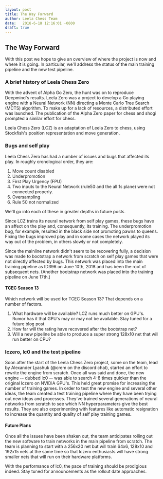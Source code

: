 ```yaml
---
layout: post
title: The Way Forward
author: Leela Chess Team
date:   2018-6-18 12:16:01 -0600
draft: true
---
```


## The Way Forward

With this post we hope to give an overview of where the project is now and where it is going. In particular, we'll address the status of the main training pipeline and the new test pipeline.

### A brief history of Leela Chess Zero

With the advent of Alpha Go Zero, the hunt was on to reproduce Deepmind's results. Leela Zero was a project to develop a Go playing engine with a Neural Network (NN) directing a Monte Carlo Tree Search (MCTS) algorithm. To make up for a lack of resources, a distributed effort was launched. The publication of the Alpha Zero paper for chess and shogi prompted a similar effort for chess.

Leela Chess Zero (LCZ) is an adaptation of Leela Zero to chess, using Stockfish's position representation and move generation.

### Bugs and self play

Leela Chess Zero has had a number of issues and bugs that affected its play. In roughly cronological order, they are:
<!--more-->

1. Move count disabled
2. Underpromotion
3. First Play Urgency (FPU)
4. Two inputs to the Neural Network (rule50 and the all 1s plane) were not connected properly.
5. Oversampling
6. Rule 50 not normalized

We'll go into each of these in greater depths in future posts.

Since LCZ trains its neural network from self play games, these bugs have an affect on the play and, consequently, its training. The underpromotion bug, for example, resulted in the black side not promoting pawns to queens. Fixing the bugs improved play and in some cases the network played its way out of the problem, in others slowly or not completely.

Since the mainline network didn't seem to be recovering fully, a decision was made to bootstrap a network from scratch on self play games that were not directly affected by bugs. This network was placed into the main training pipeline as ID396 on June 10th, 2018 and has been the root of subsequent nets. (Another bootstrap network was placed into the training pipeline on June 17th.)

#### TCEC Season 13

Which network will be used for TCEC Season 13? That depends on a number of factors.

1. What hardware will be available? LCZ runs much better on GPU's. Rumor has it that GPU's may or may not be available. Stay tuned for a future blog post
2. How far will the rating have recovered after the bootstrap net?
3. Will a new pipeline be able to produce a super strong 128x10 net that will run better on CPU?

### lczero, lc0 and the test pipeline

Soon after the start of the Leela Chess Zero project, some on the team, lead by Alexander Lyashuk (@crem on the discord chat), started an effort to rewrite the engine from scratch. Once all was said and done, the new engine -- dubbed lc0 -- was able to search 4-8 times quicker than the original lczero on NVIDIA GPU's. This held great promise for increasing the number of training games. In order to test the new engine and several other ideas, the team created a test training pipeline where they have been trying out new ideas and processes. They've trained several generations of neural networks from scratch to see which NN hyperparameters give the best results. They are also experimenting with features like automatic resignation to increase the quantity and quality of self play training games.

#### Future Plans

Once all the issues have been shaken out, the team anticipates rolling out the new software to train networks in the main pipeline from scratch. The team is planning to start with a 256x20 net but will train 64x6, 128x10 and 192x15 nets at the same time so that lczero enthusiasts will have strong smaller nets that will run on their hardware platforms.

With the performance of lc0, the pace of training should be prodigious indeed. Stay tuned for announcements as the rollout date approaches.
